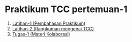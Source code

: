 <h1> Praktikum TCC pertemuan-1 </h1>

1. [Latihan-1 (Pembahasan Praktikum)](/minggu-01/git-single.md) 
2. [Latihan-2 (Rangkuman mengenai TCC)](/minggu-01/rangkuman-cloud-computing.md)
3. [Tugas-1 (Materi Kolaborasi)](/minggu-01/git-kolaborasi.md)

